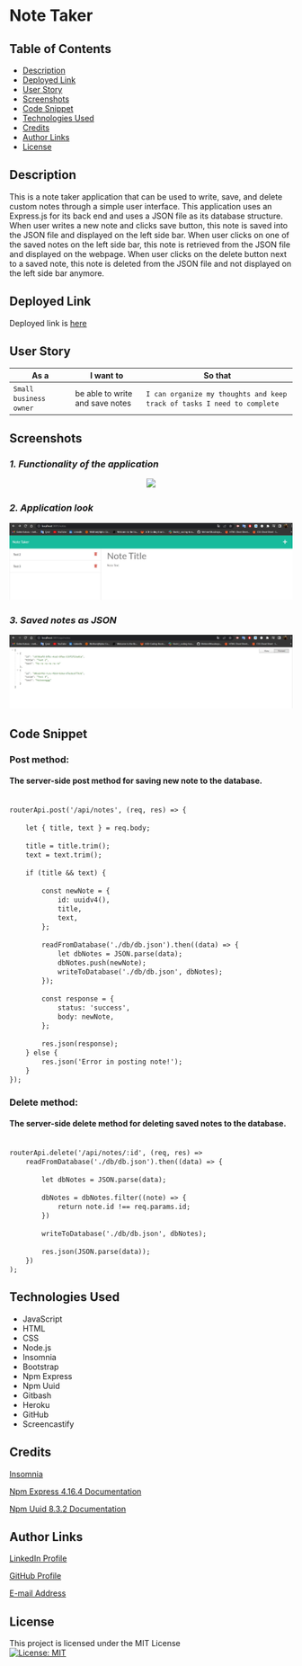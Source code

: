 # Note Taker


## Table of Contents
* [Description](#description)
* [Deployed Link](#deployed-link)
* [User Story](#user-story)
* [Screenshots](#screenshots)
* [Code Snippet](#code-snippet)
* [Technologies Used](#technologies-used)
* [Credits](#credits)
* [Author Links](#author-links)
* [License](#license)


## Description

This is a note taker application that can be used to write, save, and delete custom notes through a simple user interface. This application uses an Express.js for its back end and uses a JSON file as its database structure. When user writes a new note and clicks save button, this note is saved into the JSON file and displayed on the left side bar. When user clicks on one of the saved notes on the left side bar, this note is retrieved from the JSON file and displayed on the webpage. When user clicks on the delete button next to a saved note, this note is deleted from the JSON file and not displayed on the left side bar anymore.   


## Deployed Link

Deployed link is [here]()


## User Story

| As a                   | I want to                       | So that   
| ---------------------- | ------------------------------- | ----------------------------------------------------------------------- |
| `Small business owner` | be able to write and save notes | `I can organize my thoughts and keep track of tasks I need to complete` |


## Screenshots

### *1. Functionality of the application*

<p align="center">
  <img width="auto" height="auto" src="./images/Functionality.gif">
</p>



### *2. Application look*

!["Webpage Screenshot"](./images/MainWebpage%20.jpg)

### *3. Saved notes as JSON*

!["JSON Screenshot"](./images/JSON.jpg)


## Code Snippet

### Post method:
####  The server-side post method for saving new note to the database.
```

routerApi.post('/api/notes', (req, res) => {

    let { title, text } = req.body;

    title = title.trim();
    text = text.trim();

    if (title && text) {

        const newNote = {
            id: uuidv4(),
            title,
            text,
        };

        readFromDatabase('./db/db.json').then((data) => {
            let dbNotes = JSON.parse(data);
            dbNotes.push(newNote);
            writeToDatabase('./db/db.json', dbNotes);
        });

        const response = {
            status: 'success',
            body: newNote,
        };

        res.json(response);
    } else {
        res.json('Error in posting note!');
    }
});

```

### Delete method:
####  The server-side delete method for deleting saved notes to the database.
```

routerApi.delete('/api/notes/:id', (req, res) =>
    readFromDatabase('./db/db.json').then((data) => {

        let dbNotes = JSON.parse(data);

        dbNotes = dbNotes.filter((note) => {
            return note.id !== req.params.id;
        })

        writeToDatabase('./db/db.json', dbNotes);

        res.json(JSON.parse(data));
    })
);

```


## Technologies Used

- JavaScript
- HTML
- CSS
- Node.js
- Insomnia
- Bootstrap
- Npm Express
- Npm Uuid 
- Gitbash
- Heroku
- GitHub    
- Screencastify


## Credits

[Insomnia](https://docs.insomnia.rest/)

[Npm Express 4.16.4 Documentation](https://www.npmjs.com/package/express/v/4.16.4)

[Npm Uuid 8.3.2 Documentation](https://www.npmjs.com/package/uuid/v/8.3.2)


## Author Links

[LinkedIn Profile](https://www.linkedin.com/in/mehmet-musabeyoglu)

[GitHub Profile](https://github.com/MehmetMusabeyoglu)

[E-mail Address](mailto:mehmetmusabeyoglu@gmail.com) 


## License 

 This project is licensed under the MIT License 
 <br>
 [![License: MIT](https://img.shields.io/badge/License-MIT-yellow.svg)](https://opensource.org/licenses/MIT)